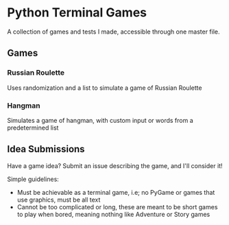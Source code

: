 # Python Terminal Games

A collection of games and tests I made, accessible through one master file.

## Games

### Russian Roulette

Uses randomization and a list to simulate a game of Russian Roulette

### Hangman

Simulates a game of hangman, with custom input or words from a predetermined list

## Idea Submissions

Have a game idea? Submit an issue describing the game, and I'll consider it!

Simple guidelines:

- Must be achievable as a terminal game, i.e; no PyGame or games that use graphics, must be all text
- Cannot be too complicated or long, these are meant to be short games to play when bored,
meaning nothing like Adventure or Story games
